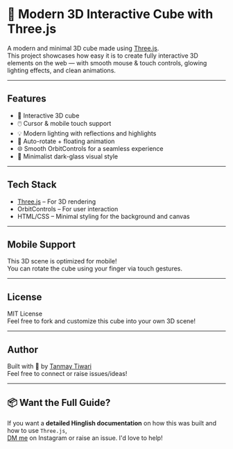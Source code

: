 # 🔷 Modern 3D Interactive Cube with Three.js

A modern and minimal 3D cube made using [Three.js](https://threejs.org/).  
This project showcases how easy it is to create fully interactive 3D elements on the web — with smooth mouse & touch controls, glowing lighting effects, and clean animations.

---

## Features

- 🎯 Interactive 3D cube
- 🖱️ Cursor & mobile touch support
- 💡 Modern lighting with reflections and highlights
- 🔁 Auto-rotate + floating animation
- 🌐 Smooth OrbitControls for a seamless experience
- 🧊 Minimalist dark-glass visual style

---
## Tech Stack

- [Three.js](https://threejs.org/) – For 3D rendering  
- OrbitControls – For user interaction  
- HTML/CSS – Minimal styling for the background and canvas

---

## Mobile Support

This 3D scene is optimized for mobile!  
You can rotate the cube using your finger via touch gestures.

---

## License

MIT License  
Feel free to fork and customize this cube into your own 3D scene!

---

## Author

Built with 💙 by [Tanmay Tiwari](https://github.com/tanmay-tiwari-20)  
Feel free to connect or raise issues/ideas!

---

## 📦 Want the Full Guide?

If you want a **detailed Hinglish documentation** on how this was built and how to use `Three.js`,  
[DM me](https://www.instagram.com/takneekitanmay) on Instagram or raise an issue. I'd love to help!